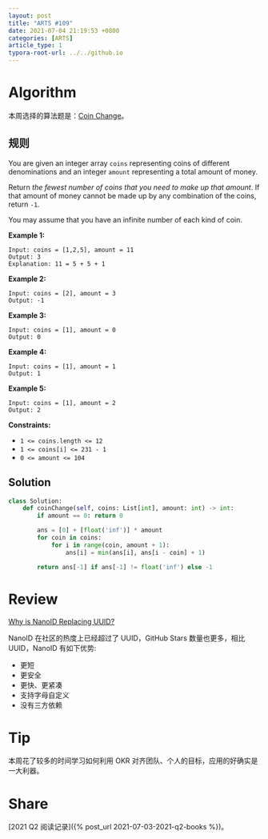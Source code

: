 ```yaml
---
layout: post
title: "ARTS #109"
date: 2021-07-04 21:19:53 +0800
categories: [ARTS]
article_type: 1
typora-root-url: ../../github.io
---
```



# Algorithm

本周选择的算法题是：[Coin Change](https://leetcode.com/problems/coin-change/)。


## 规则

You are given an integer array `coins` representing coins of different denominations and an integer `amount` representing a total amount of money.

Return *the fewest number of coins that you need to make up that amount*. If that amount of money cannot be made up by any combination of the coins, return `-1`.

You may assume that you have an infinite number of each kind of coin.

 

**Example 1:**

```
Input: coins = [1,2,5], amount = 11
Output: 3
Explanation: 11 = 5 + 5 + 1
```

**Example 2:**

```
Input: coins = [2], amount = 3
Output: -1
```

**Example 3:**

```
Input: coins = [1], amount = 0
Output: 0
```

**Example 4:**

```
Input: coins = [1], amount = 1
Output: 1
```

**Example 5:**

```
Input: coins = [1], amount = 2
Output: 2
```

 

**Constraints:**

- `1 <= coins.length <= 12`
- `1 <= coins[i] <= 231 - 1`
- `0 <= amount <= 104`

## Solution

```python
class Solution:
    def coinChange(self, coins: List[int], amount: int) -> int:
        if amount == 0: return 0

        ans = [0] + [float('inf')] * amount
        for coin in coins:
            for i in range(coin, amount + 1):
                ans[i] = min(ans[i], ans[i - coin] + 1)

        return ans[-1] if ans[-1] != float('inf') else -1

```

# Review

[Why is NanoID Replacing UUID?](https://blog.bitsrc.io/why-is-nanoid-replacing-uuid-1b5100e62ed2)

NanoID 在社区的热度上已经超过了 UUID，GitHub Stars 数量也更多，相比 UUID，NanoID 有如下优势: 

- 更短
- 更安全
- 更快、更紧凑
- 支持字母自定义
- 没有三方依赖

# Tip

本周花了较多的时间学习如何利用 OKR 对齐团队、个人的目标，应用的好确实是一大利器。

# Share

[2021 Q2 阅读记录]({% post_url 2021-07-03-2021-q2-books %})。

